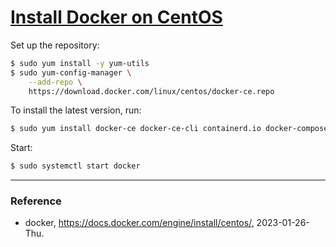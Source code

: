 # [Install Docker on CentOS](https://docs.docker.com/engine/install/centos/)

Set up the repository:

```Bash
$ sudo yum install -y yum-utils
$ sudo yum-config-manager \
    --add-repo \
    https://download.docker.com/linux/centos/docker-ce.repo
```

To install the latest version, run:

```Bash
$ sudo yum install docker-ce docker-ce-cli containerd.io docker-compose-plugin
```

Start:

```Bash
$ sudo systemctl start docker
```

---

### Reference

- docker, https://docs.docker.com/engine/install/centos/, 2023-01-26-Thu.
